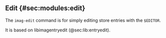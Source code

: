 ## Edit {#sec:modules:edit}

The `imag-edit` command is for simply editing store entries with the
`$EDITOR`.

It is based on libimagentryedit (@sec:lib:entryedit).

